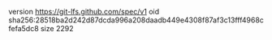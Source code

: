 version https://git-lfs.github.com/spec/v1
oid sha256:28518ba2d242d87dcda996a208daadb449e4308f87af3c13fff4968cfefa5dc8
size 2292
